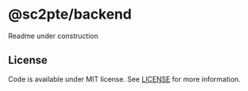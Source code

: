 # @sc2pte/backend

Readme under construction

## License

Code is available under MIT license. See [LICENSE](https://raw.githubusercontent.com/lukemnet/sc2-api-service/master/LICENSE) for more information.

